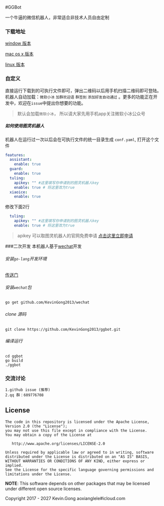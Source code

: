 #GGBot

一个牛逼的微信机器人，非常适合非技术人员自由定制

### 下载地址

[window 版本](https://github.com/KevinGong2013/ggbot/raw/master/release/GGBot-windows%20v1.0.0-rc.exe)

[mac os x 版本](https://github.com/KevinGong2013/ggbot/raw/master/release/GGBot-mac%20v1.0.0-rc)

[linux 版本](https://github.com/KevinGong2013/ggbot/raw/master/release/GGBot-linux%20v1.0.0-rc)

### 自定义

直接运行下载到的可执行文件即可，弹出二维码以后用手机扫描二维码即可登陆。 机器人自动加载：`微软小冰`  `加群欢迎语`  `群签到`  `添加好友自动通过` 。更多的功能正在开发中，欢迎在`issue`中提出你想要的功能。

> 默认会加载`微软小冰`， 所以请大家先用手机app关注微软小冰公众号

##### 如何使用图灵机器人
机器人在运行过一次以后会在可执行文件的统一目录生成 `conf.yaml`,  打开这个文件
``` yaml
features:
  assistant:
    enable: true
  guard:
    enable: true
  tuling:
    apikey: "" #这里填写你申请到的图灵机器人key
    enable: true # 将这里改为true
  xiaoice:
    enable: true
```
修改下面2行
``` yaml
  tuling:
    apikey: "" #这里填写你申请到的图灵机器人key
    enable: true # 将这里改为true
```

> apikey 可以取图灵机器人的官网免费申请 [点击这里立即申请](http://www.tuling123.com)

###二次开发
本机器人基于[wechat](https://github.com/KevinGong2013/wechat)开发
###### 安装`go-lang`开发环境
[传送门](https://www.golang.org)

###### 安装`wechat`包
```
go get github.com/KevinGong2013/wechat
```
###### clone 源码
```
git clone https://github.com/KevinGong2013/ggbot.git
```
###### 编译运行
```
cd ggbot
go build
./ggbot
```

### 交流讨论

	1.github issue (推荐)
	2.qq 群：609776708

## License

    The code in this repository is licensed under the Apache License, Version 2.0 (the "License");
    you may not use this file except in compliance with the License.
    You may obtain a copy of the License at

       http://www.apache.org/licenses/LICENSE-2.0

    Unless required by applicable law or agreed to in writing, software
    distributed under the License is distributed on an "AS IS" BASIS,
    WITHOUT WARRANTIES OR CONDITIONS OF ANY KIND, either express or implied.
    See the License for the specific language governing permissions and
    limitations under the License.

**NOTE**: This software depends on other packages that may be licensed under different open source licenses.

Copyright 2017 - 2027 Kevin.Gong  aoxianglele#icloud.com
